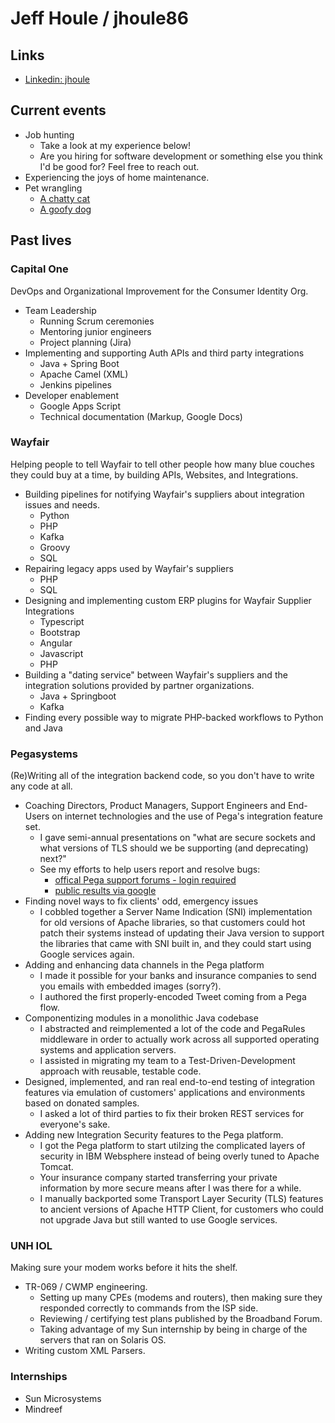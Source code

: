 # Jeff Houle / jhoule86

## Links

- [Linkedin: jhoule](https://www.linkedin.com/in/jhoule/)

## Current events

- Job hunting
  - Take a look at my experience below!
  - Are you hiring for software development or something else you think I'd be good for? Feel free to reach out. 
- Experiencing the joys of home maintenance.
- Pet wrangling
  - [A chatty cat](img/cindy_cave.jpg)
  - [A goofy dog](img/birch_floor.jpg)
  
## Past lives

### Capital One

DevOps and Organizational Improvement for the Consumer Identity Org.

 - Team Leadership
   - Running Scrum ceremonies
   - Mentoring junior engineers
   - Project planning (Jira)
 - Implementing and supporting Auth APIs and third party integrations
   - Java + Spring Boot
   - Apache Camel (XML)
   - Jenkins pipelines
 - Developer enablement
   - Google Apps Script
   - Technical documentation (Markup, Google Docs)

### Wayfair

Helping people to tell Wayfair to tell other people how many blue couches they could buy at a time, by building APIs, Websites, and Integrations.

- Building pipelines for notifying Wayfair's suppliers about integration issues and needs.
  - Python
  - PHP
  - Kafka
  - Groovy
  - SQL
- Repairing legacy apps used by Wayfair's suppliers
  - PHP
  - SQL
- Designing and implementing custom ERP plugins for Wayfair Supplier Integrations
  - Typescript
  - Bootstrap
  - Angular
  - Javascript
  - PHP
- Building a "dating service" between Wayfair's suppliers and the integration solutions provided by partner organizations.
  - Java + Springboot
  - Kafka 
- Finding every possible way to migrate PHP-backed workflows to Python and Java

### Pegasystems

(Re)Writing all of the integration backend code, so you don't have to write any code at all.

- Coaching Directors, Product Managers, Support Engineers and End-Users on internet technologies and the use of Pega's integration feature set.
  - I gave semi-annual presentations on "what are secure sockets and what versions of TLS should we be supporting (and deprecating) next?"
  - See my efforts to help users report and resolve bugs:
    - [offical Pega support forums - login required](https://support.pega.com/user/1221491/community_activity/replies)
    - [public results via google](https://www.google.com/search?q=pega+houlj)
- Finding novel ways to fix clients' odd, emergency issues
  - I cobbled together a Server Name Indication (SNI) implementation for old versions of Apache libraries, so that customers could hot patch their systems instead of updating their Java version to support the libraries that came with SNI built in, and they could start using Google services again.
- Adding and enhancing data channels in the Pega platform
  - I made it possible for your banks and insurance companies to send you emails with embedded images (sorry?).
  - I authored the first properly-encoded Tweet coming from a Pega flow.
- Componentizing modules in a monolithic Java codebase
  - I abstracted and reimplemented a lot of the code and PegaRules middleware in order to actually work across all supported operating systems and application servers.
  - I assisted in migrating my team to a Test-Driven-Development approach with reusable, testable code.
- Designed, implemented, and ran real end-to-end testing of integration features via emulation of customers' applications and environments based on donated samples.
  - I asked a lot of third parties to fix their broken REST services for everyone's sake.
- Adding new Integration Security features to the Pega platform.
  - I got the Pega platform to start utilzing the complicated layers of security in IBM Websphere instead of being overly tuned to Apache Tomcat.
  - Your insurance company started transferring your private information by more secure means after I was there for a while.
  - I manually backported some Transport Layer Security (TLS) features to ancient versions of Apache HTTP Client, for customers who could not upgrade Java but still wanted to use Google services.

### UNH IOL

Making sure your modem works before it hits the shelf.

- TR-069 / CWMP engineering.
  - Setting up many CPEs (modems and routers), then making sure they responded correctly to commands from the ISP side.
  - Reviewing / certifying test plans published by the Broadband Forum.
  - Taking advantage of my Sun internship by being in charge of the servers that ran on Solaris OS.
- Writing custom XML Parsers.

### Internships
  - Sun Microsystems
  - Mindreef
